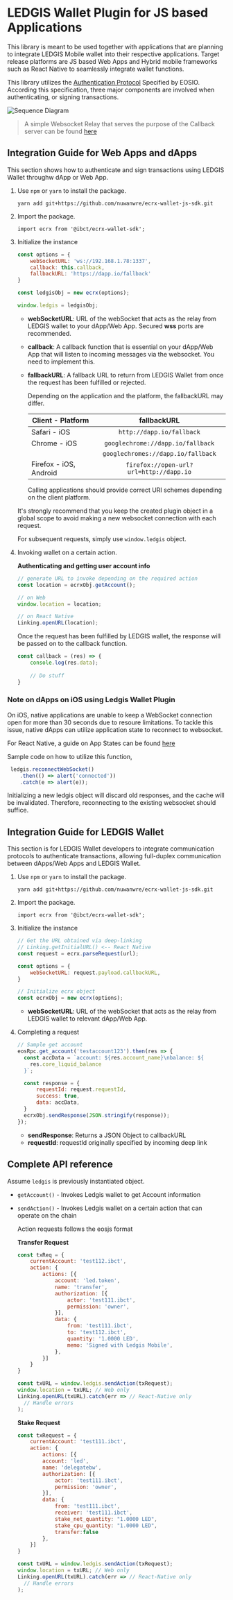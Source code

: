 # LEDGIS Wallet Plugin for JS based Applications

This library is meant to be used together with applications that are planning to integrate LEDGIS Mobile wallet into their respective applications. Target release platforms are JS based Web Apps and Hybrid mobile frameworks such as React Native to seamlessly integrate wallet functions.

This library utilizes the [Authentication Protocol](https://github.com/EOSIO/eosio-authentication-transport-protocol-spec) Specified by EOSIO. According this specification, three major components are involved when authenticating, or signing transactions.

![Sequence Diagram](https://i.imgur.com/YDT4C0T.png)


>A simple Websocket Relay that serves the purpose of the Callback server can be found [here](https://github.com/nuwanwre/simple-ws-relay)


## Integration Guide for Web Apps and dApps

This section shows how to authenticate and sign transactions using LEDGIS Wallet throughw dApp or Web App.

1. Use ```npm``` or ```yarn``` to install the package.

    `yarn add git+https://github.com/nuwanwre/ecrx-wallet-js-sdk.git`

2. Import the package.
   
    `import ecrx from '@ibct/ecrx-wallet-sdk';`

3. Initialize the instance
    ``` js
    const options = {
        webSocketURL: 'ws://192.168.1.78:1337',
        callback: this.callback,
        fallbackURL: 'https://dapp.io/fallback'
    }

    const ledgisObj = new ecrx(options);

    window.ledgis = ledgisObj;
    ```

    * **webSocketURL**: URL of the webSocket that acts as the relay from LEDGIS wallet to your dApp/Web App. Secured **wss** ports are recommended.
    * **callback**: A callback function that is essential on your dApp/Web App that will listen to incoming messages via the websocket. You need to implement this.
    * **fallbackURL**: A fallback URL to return from LEDGIS Wallet from once the request has been fulfilled or rejected.
    
        Depending on the application and the platform, the fallbackURL may differ.

        | Client - Platform          | fallbackURL                            |
        |----------------------------|:--------------------------------------:|
        | Safari - iOS               | `http://dapp.io/fallback`              |
        | Chrome - iOS               | `googlechrome://dapp.io/fallback`      |
        |                            | `googlechromes://dapp.io/fallback`     |
        | Firefox - iOS, Android     | `firefox://open-url?url=http://dapp.io`|

        Calling applications should provide correct URI schemes depending on the client platform.

    It's strongly recommend that you keep the created plugin object in a global scope to avoid making a new websocket connection with each request. 

    For subsequent requests, simply use `window.ledgis` object.

4. Invoking wallet on a certain action.

    **Authenticating and getting user account info**
    ```js
    // generate URL to invoke depending on the required action
    const location = ecrxObj.getAccount();

    // on Web
    window.location = location;

    // on React Native
    Linking.openURL(location);
    ```

    Once the request has been fulfilled by LEDGIS wallet, the response will be passed on to the callback function.
    ```js
    const callback = (res) => {
        console.log(res.data);
        
        // Do stuff
    }
    ```

### Note on dApps on iOS using Ledgis Wallet Plugin 

On iOS, native applications are unable to keep a WebSocket connection open for more than 30 seconds due to resoure limitations. To tackle this issue, native dApps can utilize application state to reconnect to websocket. 

For React Native, a guide on App States can be found [here](https://facebook.github.io/react-native/docs/appstate)

Sample code on how to utilize this function,

```js
 ledgis.reconnectWebSocket()
    .then(() => alert('connected'))
    .catch(e => alert(e));
```

Initializing a new ledgis object will discard old responses, and the cache will be invalidated. Therefore, reconnecting to the existing websocket should suffice.

## Integration Guide for LEDGIS Wallet

This section is for LEDGIS Wallet developers to integrate communication protocols to authenticate transactions, allowing full-duplex communication between dApps/Web Apps and LEDGIS Wallet.

1. Use ```npm``` or ```yarn``` to install the package.

    `yarn add git+https://github.com/nuwanwre/ecrx-wallet-js-sdk.git`

2. Import the package.
   
    `import ecrx from '@ibct/ecrx-wallet-sdk';`

3. Initialize the instance
    ``` js
    // Get the URL obtained via deep-linking
    // Linking.getInitialURL() <-- React Native
    const request = ecrx.parseRequest(url);

    const options = {
        webSocketURL: request.payload.callbackURL,
    }

    // Initialize ecrx object
    const ecrxObj = new ecrx(options);
    ```

    * **webSocketURL**: URL of the webSocket that acts as the relay from LEDGIS wallet to relevant dApp/Web App.

4. Completing a request
    ```js
    // Sample get account
    eosRpc.get_account('testaccount123').then(res => {
      const accData = `account: ${res.account_name}\nbalance: ${
        res.core_liquid_balance
      }`;

      const response = {
          requestId: request.requestId,
          success: true,
          data: accData,
      }
      ecrxObj.sendResponse(JSON.stringify(response));
    });
    ```

    * **sendResponse**: Returns a JSON Object to callbackURL
    * **requestId**: requestId originally specified by incoming deep link

## Complete API reference

Assume `ledgis` is previously instantiated object.

* `getAccount()` - Invokes Ledgis wallet to get Account information

* `sendAction()` - Invokes Ledgis wallet on a certain action that can operate on the chain

    Action requests follows the eosjs format

    **Transfer Request**
    ```js
    const txReq = {
        currentAccount: 'test112.ibct',
        action: {
            actions: [{
                account: 'led.token',
                name: 'transfer',
                authorization: [{
                    actor: 'test111.ibct',
                    permission: 'owner',
                }],
                data: {
                    from: 'test111.ibct',
                    to: 'test112.ibct',
                    quantity: '1.0000 LED',
                    memo: 'Signed with Ledgis Mobile',
                },
            }]
        }
    }

    const txURL = window.ledgis.sendAction(txRequest);
    window.location = txURL; // Web only
    Linking.openURL(txURL).catch(err => // React-Native only
      // Handle errors
    );    
    ```

    **Stake Request**
    ```js
    const txRequest = {
        currentAccount: 'test111.ibct',
        action: {
            actions: [{
            account: 'led',
            name: 'delegatebw',
            authorization: [{
                actor: 'test111.ibct',
                permission: 'owner',
            }],
            data: {
                from: 'test111.ibct',
                receiver: 'test111.ibct',
                stake_net_quantity: "1.0000 LED",
                stake_cpu_quantity: "1.0000 LED",
                transfer:false
            },
        }]
    }

    const txURL = window.ledgis.sendAction(txRequest);
    window.location = txURL; // Web only
    Linking.openURL(txURL).catch(err => // React-Native only
      // Handle errors
    );
    ```